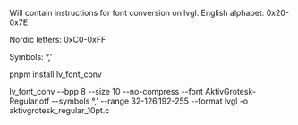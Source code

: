 Will contain instructions for font conversion on lvgl.
English alphabet:
0x20-0x7E

Nordic letters:
0xC0-0xFF

Symbols:
°,’



pnpm install lv_font_conv

lv_font_conv --bpp 8 --size 10 --no-compress --font AktivGrotesk-Regular.otf --symbols °,’ --range 32-126,192-255 --format lvgl -o aktivgrotesk_regular_10pt.c